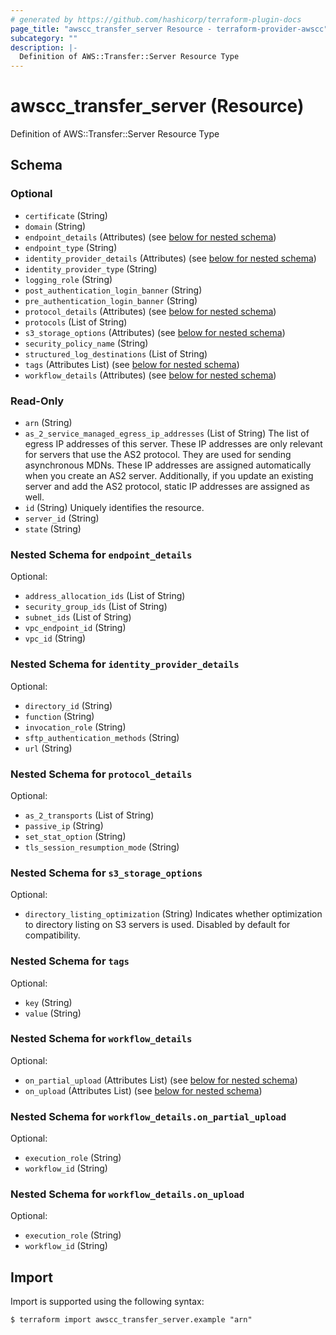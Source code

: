 ```yaml
---
# generated by https://github.com/hashicorp/terraform-plugin-docs
page_title: "awscc_transfer_server Resource - terraform-provider-awscc"
subcategory: ""
description: |-
  Definition of AWS::Transfer::Server Resource Type
---
```


# awscc_transfer_server (Resource)

Definition of AWS::Transfer::Server Resource Type



<!-- schema generated by tfplugindocs -->
## Schema

### Optional

- `certificate` (String)
- `domain` (String)
- `endpoint_details` (Attributes) (see [below for nested schema](#nestedatt--endpoint_details))
- `endpoint_type` (String)
- `identity_provider_details` (Attributes) (see [below for nested schema](#nestedatt--identity_provider_details))
- `identity_provider_type` (String)
- `logging_role` (String)
- `post_authentication_login_banner` (String)
- `pre_authentication_login_banner` (String)
- `protocol_details` (Attributes) (see [below for nested schema](#nestedatt--protocol_details))
- `protocols` (List of String)
- `s3_storage_options` (Attributes) (see [below for nested schema](#nestedatt--s3_storage_options))
- `security_policy_name` (String)
- `structured_log_destinations` (List of String)
- `tags` (Attributes List) (see [below for nested schema](#nestedatt--tags))
- `workflow_details` (Attributes) (see [below for nested schema](#nestedatt--workflow_details))

### Read-Only

- `arn` (String)
- `as_2_service_managed_egress_ip_addresses` (List of String) The list of egress IP addresses of this server. These IP addresses are only relevant for servers that use the AS2 protocol. They are used for sending asynchronous MDNs. These IP addresses are assigned automatically when you create an AS2 server. Additionally, if you update an existing server and add the AS2 protocol, static IP addresses are assigned as well.
- `id` (String) Uniquely identifies the resource.
- `server_id` (String)
- `state` (String)

<a id="nestedatt--endpoint_details"></a>
### Nested Schema for `endpoint_details`

Optional:

- `address_allocation_ids` (List of String)
- `security_group_ids` (List of String)
- `subnet_ids` (List of String)
- `vpc_endpoint_id` (String)
- `vpc_id` (String)


<a id="nestedatt--identity_provider_details"></a>
### Nested Schema for `identity_provider_details`

Optional:

- `directory_id` (String)
- `function` (String)
- `invocation_role` (String)
- `sftp_authentication_methods` (String)
- `url` (String)


<a id="nestedatt--protocol_details"></a>
### Nested Schema for `protocol_details`

Optional:

- `as_2_transports` (List of String)
- `passive_ip` (String)
- `set_stat_option` (String)
- `tls_session_resumption_mode` (String)


<a id="nestedatt--s3_storage_options"></a>
### Nested Schema for `s3_storage_options`

Optional:

- `directory_listing_optimization` (String) Indicates whether optimization to directory listing on S3 servers is used. Disabled by default for compatibility.


<a id="nestedatt--tags"></a>
### Nested Schema for `tags`

Optional:

- `key` (String)
- `value` (String)


<a id="nestedatt--workflow_details"></a>
### Nested Schema for `workflow_details`

Optional:

- `on_partial_upload` (Attributes List) (see [below for nested schema](#nestedatt--workflow_details--on_partial_upload))
- `on_upload` (Attributes List) (see [below for nested schema](#nestedatt--workflow_details--on_upload))

<a id="nestedatt--workflow_details--on_partial_upload"></a>
### Nested Schema for `workflow_details.on_partial_upload`

Optional:

- `execution_role` (String)
- `workflow_id` (String)


<a id="nestedatt--workflow_details--on_upload"></a>
### Nested Schema for `workflow_details.on_upload`

Optional:

- `execution_role` (String)
- `workflow_id` (String)

## Import

Import is supported using the following syntax:

```shell
$ terraform import awscc_transfer_server.example "arn"
```
